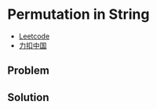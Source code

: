 # Permutation in String

- [Leetcode](https://leetcode.com/problems/permutation-in-string)
- [力扣中国](https://leetcode.cn/problems/permutation-in-string)

## Problem

[](desc.md ':include')

## Solution

[](solution.cpp ':include :type=code cpp')
